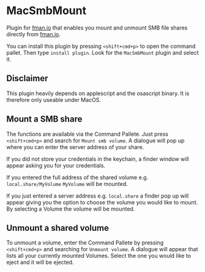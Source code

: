 # MacSmbMount

Plugin for [fman.io](https://fman.io) that enables you mount and unmount SMB file shares directly from [fman.io](https://fman.io).

You can install this plugin by pressing `<shift+cmd+p>` to open the command pallet. Then type `install plugin`. Look for the `MacSmbMount` plugin and select it.

## Disclaimer

This plugin heavily depends on applescript and the osascript binary. It is therefore only useable under MacOS.

## Mount a SMB share

The functions are available via the Command Pallete. Just press `<shift+cmd+p>` and search for `Mount smb volume`. A dialogue will pop up where you can enter the server address of your share.

If you did not store your credentials in the keychain, a finder window will appear asking you for your credentials.

If you entered the full address of the shared volume e.g. `local.share/MyVolume` `MyVolume` will be mounted.

If you just entered a server address e.g. `local.share` a finder pop up will appear giving you the option to choose the volume you would like to mount. By selecting a Volume the volume will be mounted.

## Unmount a shared volume

To unmount a volume, enter the Command Pallete by pressing `<shift+cmd+p>` and searching for `Unmount volume`. A dialogue will appear that lists all your currently mounted Volumes. Select the one you would like to eject and it will be ejected.
